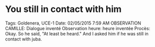 # You still in contact with him

Tags: Goldenera, UCE-1
Date: 02/05/2015 7:59 AM
OBSERVATION CAMILLE: Dialogue inventé
Observation heure: heure inventée
Procès: Okay. So he said, "At least be heard." And I asked
him if he was still in contact with juba.